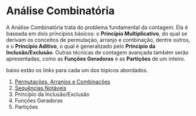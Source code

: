 Análise Combinatória
====================

A Análise Combinatória trata do problema fundamental da contagem. Ela é baseada em dois 
princípios básicos: o **Princípio Multiplicativo**, do qual se derivam os conceitos de 
permutação, arranjo e combinação, dentre outros, e o **Princípio Aditivo**, o qual é 
generalizado pelo **Princípio da Inclusão/Exclusão**. Outras técnicas de contagem avançada
também serão apresentadas, como as **Funções Geradoras** e as **Partições** de um inteiro.

baixo estão os _links_ para cada um dos tópicos abordados.

1. [Permutações, Arranjos e Combinações](Permutacoes.md)
1. [Sequências Notáveis](Sequencias_Notaveis.md)
1. Princípio da Inclusão/Exclusão
1. Funções Geradoras
1. Partições
